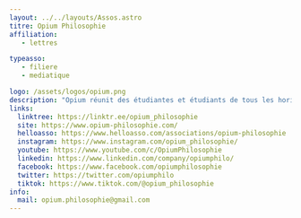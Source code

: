 ```yaml
---
layout: ../../layouts/Assos.astro
titre: Opium Philosophie
affiliation: 
   - lettres

typeasso: 
   - filiere
   - mediatique

logo: /assets/logos/opium.png
description: "Opium réunit des étudiantes et étudiants de tous les horizons passionnés de philosophie et vise à légitimer la parole philosophique étudiante. Afin d’ouvrir un espace de dialogue et d’émulation philosophiques, Opium varie les supports et les thèmes:enregistrement d’émissions de radio, organisation de conférences, ciné-philos et cafés-philo, publication d’une revue annuelle, animation d’ateliers dans les milieux carcéral et scolaire. Son ambition est ainsi de montrer que la philosophie a toute sa place dans la pensée d’un monde contemporain divers, même et surtout là où on ne l’attend pas encore."
links:
  linktree: https://linktr.ee/opium_philosophie
  site: https://www.opium-philosophie.com/
  helloasso: https://www.helloasso.com/associations/opium-philosophie
  instagram: https://www.instagram.com/opium_philosophie/
  youtube: https://www.youtube.com/c/OpiumPhilosophie
  linkedin: https://www.linkedin.com/company/opiumphilo/
  facebook: https://www.facebook.com/opiumphilosophie
  twitter: https://twitter.com/opiumphilo
  tiktok: https://www.tiktok.com/@opium_philosophie
info:
  mail: opium.philosophie@gmail.com
---
```

